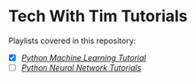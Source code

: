 # Tech With Tim Tutorials

Playlists covered in this repository:

- [x] *[Python Machine Learning Tutorial](https://www.youtube.com/playlist?list=PLzMcBGfZo4-mP7qA9cagf68V06sko5otr)*
- [ ] *[Python Neural Network Tutorials](https://www.youtube.com/playlist?list=PLzMcBGfZo4-lak7tiFDec5_ZMItiIIfmj)*
